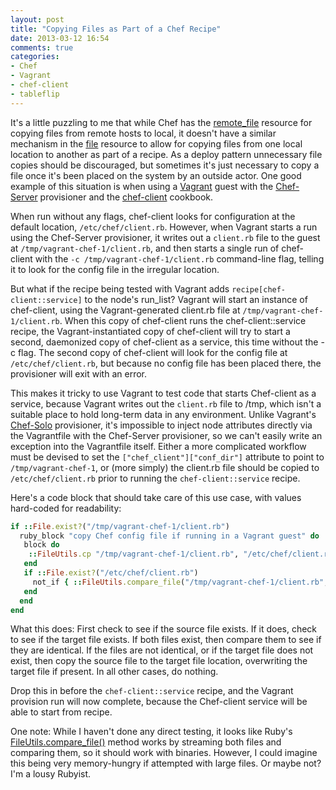 ```yaml
---
layout: post
title: "Copying Files as Part of a Chef Recipe"
date: 2013-03-12 16:54
comments: true
categories: 
- Chef
- Vagrant
- chef-client
- tableflip
---
```


It's a little puzzling to me that while Chef has the [remote_file](http://docs.opscode.com/chef/resources.html#remote_file) resource for copying files from remote hosts to local, it doesn't have a similar mechanism in the [file](http://docs.opscode.com/chef/resources.html#remote_file) resource to allow for copying files from one local location to another as part of a recipe. As a deploy pattern unnecessary file copies should be discouraged, but sometimes it's just necessary to copy a file once it's been placed on the system by an outside actor. One good example of this situation is when using a [Vagrant](http://www.vagrantup.com) guest with the [Chef-Server](http://docs-v1.vagrantup.com/v1/docs/provisioners/chef_server.html) provisioner and the [chef-client](http://community.opscode.com/cookbooks/chef-client) cookbook.

When run without any flags, chef-client looks for configuration at the default location, `/etc/chef/client.rb`. However, when Vagrant starts a run using the Chef-Server provisioner, it writes out a `client.rb` file to the guest at `/tmp/vagrant-chef-1/client.rb`, and then starts a single run of chef-client with the `-c /tmp/vagrant-chef-1/client.rb` command-line flag, telling it to look for the config file in the irregular location.

But what if the recipe being tested with Vagrant adds `recipe[chef-client::service]` to the node's run_list? Vagrant will start an instance of chef-client, using the Vagrant-generated client.rb file at `/tmp/vagrant-chef-1/client.rb`. When this copy of chef-client runs the chef-client::service recipe, the Vagrant-instantiated copy of chef-client will try to start a second, daemonized copy of chef-client as a service, this time without the -c flag. The second copy of chef-client will look for the config file at `/etc/chef/client.rb`, but because no config file has been placed there, the provisioner will exit with an error.

This makes it tricky to use Vagrant to test code that starts Chef-client as a service, because Vagrant writes out the `client.rb` file to /tmp, which isn't a suitable place to hold long-term data in any environment. Unlike Vagrant's [Chef-Solo](http://docs-v1.vagrantup.com/v1/docs/provisioners/chef_solo.html) provisioner, it's impossible to inject node attributes directly via the Vagrantfile with the Chef-Server provisioner, so we can't easily write an exception into the Vagrantfile itself. Either a more complicated workflow must be devised to set the `["chef_client"]["conf_dir"]` attribute to point to `/tmp/vagrant-chef-1`, or (more simply) the client.rb file should be copied to `/etc/chef/client.rb` prior to running the `chef-client::service` recipe.

Here's a code block that should take care of this use case, with values hard-coded for readability:

```ruby
if ::File.exist?("/tmp/vagrant-chef-1/client.rb")
  ruby_block "copy Chef config file if running in a Vagrant guest" do
   block do
    ::FileUtils.cp "/tmp/vagrant-chef-1/client.rb", "/etc/chef/client.rb"
   end
   if ::File.exist?("/etc/chef/client.rb")
     not_if { ::FileUtils.compare_file("/tmp/vagrant-chef-1/client.rb", "/etc/chef/client.rb") }
   end
  end
end
```

What this does: First check to see if the source file exists. If it does, check to see if the target file exists. If both files exist, then compare them to see if they are identical. If the files are not identical, or if the target file does not exist, then copy the source file to the target file location, overwriting the target file if present. In all other cases, do nothing.

Drop this in before the `chef-client::service` recipe, and the Vagrant provision run will now complete, because the Chef-client service will be able to start from recipe.

One note: While I haven't done any direct testing, it looks like Ruby's [FileUtils.compare_file()](http://ruby-doc.org/stdlib-1.9.3/libdoc/fileutils/rdoc/FileUtils.html#method-c-compare_file_) method works by streaming both files and comparing them, so it should work with binaries. However, I could imagine this being very memory-hungry if attempted with large files. Or maybe not? I'm a lousy Rubyist.
